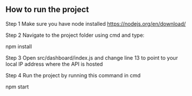 ## How to run the project

Step 1
Make sure you have node installed
https://nodejs.org/en/download/

Step 2
Navigate to the project folder using cmd and type:

npm install

Step 3
Open src/dashboard/index.js and change line 13 to point to your local IP address where the API is hosted

Step 4
Run the project by running this command in cmd

npm start
